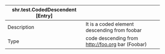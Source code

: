 | shr.test.CodedDescendent [Entry] ||
|---|---|
| Description | It is a coded element descending from foobar |
| Type | code descending from http://foo.org bar (Foobar) |
